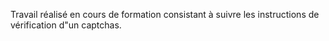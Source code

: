 Travail  réalisé en cours de formation consistant à suivre les instructions de vérification d"un captchas.
